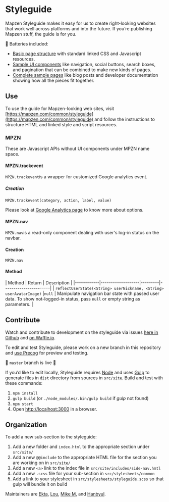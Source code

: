 Styleguide
==========

Mapzen Styleguide makes it easy for us to create right-looking websites that
work well across platforms and into the future. If you’re publishing Mapzen
stuff, the guide is for you.

🔋 Batteries included:

* [Basic page structure](https://mapzen.com/common/styleguide/index.html) with
  standard linked CSS and Javascript resources.
* [Sample UI components](https://mapzen.com/common/styleguide/ui-components.html)
  like navigation, social buttons, search boxes, and pagination that can be
  combined to make new kinds of pages.
* [Complete sample pages](https://mapzen.com/common/styleguide/#sample-pages)
  like blog posts and developer documentation showing how all the pieces fit
  together.

Use
---

To use the guide for Mapzen-looking web sites, visit
[https://mapzen.com/common/styleguide](https://mapzen.com/common/styleguide)
and follow the instructions to structure HTML and linked style and script
resources.

### MPZN

These are Javascript APIs without UI components under MPZN name space.

#### MPZN.trackevent
`MPZN.trackevent`is a wrapper for customized Google analytics event.
##### Creation

```
MPZN.trackevent(category, action, label, value)
```

Please look at [Google Analytics page](https://support.google.com/analytics/answer/1033068?hl=en#anatomy-of-events) to know more about options.

#### MPZN.nav

`MPZN.nav`is a read-only component dealing with user's log-in status on the navbar.

#### Creation

```
MPZN.nav
```

#### Method

| Method     | Return            | Description           |
|------------|-------------------|---------|-----------------------|
| `reflectUserState(<String> userNickname, <String> userAvatarImage)`      |`null`  | Manipulate navigation bar state with passed user data. To show not-logged-in status, pass `null` or empty string as parameters.    |


Contribute
----------

Watch and contribute to development on the styleguide via issues
[here in Github](https://github.com/mapzen/styleguide/issues)
and [on Waffle.io](https://waffle.io/mapzen/styleguide).

To edit and test Styleguide, please work on a new branch in this repository and
[use Precog](http://precog.mapzen.com/mapzen/styleguide) for preview and
testing.

🚧 `master` branch is live 🚧

If you’d like to edit locally, Styleguide requires [Node](https://nodejs.org/)
and uses [Gulp](http://gulpjs.com) to generate files in `dist` directory from
sources in `src/site`. Build and test with these commands:

1. `npm install`
2. `gulp build` (or `./node_modules/.bin/gulp build` if _gulp_ not found)
3. `npm start`
4. Open [http://localhost:3000](http://localhost:3000) in a browser.

Organization
------------

To add a new sub-section to the styleguide:

1. Add a new folder and `index.html` to the appropriate section under `src/site/`
2. Add a new `@@include` to the appropriate HTML file for the section you are working on in `src/site/`
3. Add a new `<a>` link to the index file in `src/site/includes/side-nav.hmtl`
4. Add a new `.scss` file for your sub-section in `src/stylesheets/common`
5. Add a link to your stylesheet in `src/stylesheets/styleguide.scss` so that gulp will bundle it on build

Maintainers are [Ekta](https://github.com/souperneon),
[Lou](https://github.com/louh), [Mike M](https://github.com/migurski),
and [Hanbyul](https://github.com/hanbyul-here).
